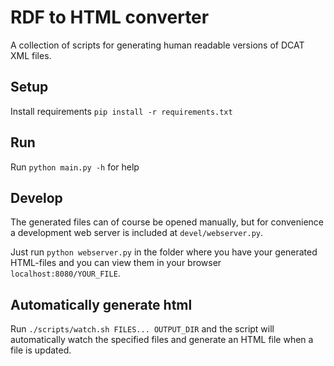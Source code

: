 # RDF to HTML converter

A collection of scripts for generating human readable versions of DCAT XML
files.

## Setup
Install requirements `pip install -r requirements.txt`

## Run
Run `python main.py -h` for help

## Develop
The generated files can of course be opened manually, but for convenience
a development web server is included at `devel/webserver.py`.

Just run `python webserver.py` in the folder where you have your
generated HTML-files and you can view them in your browser `localhost:8080/YOUR_FILE`.


## Automatically generate html
Run `./scripts/watch.sh FILES... OUTPUT_DIR` and the script will automatically
watch the specified files and generate an HTML file when a file is updated.
